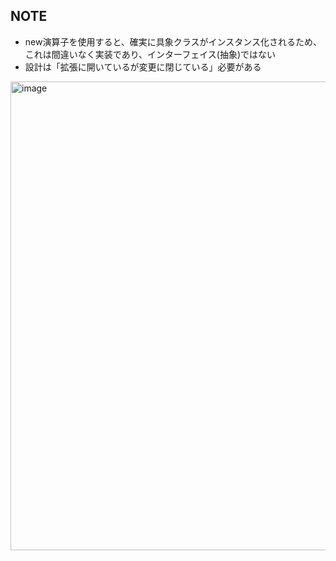 ## NOTE
- new演算子を使用すると、確実に具象クラスがインスタンス化されるため、これは間違いなく実装であり、インターフェイス(抽象)ではない
- 設計は「拡張に開いているが変更に閉じている」必要がある

<img width="750" alt="image" src="https://user-images.githubusercontent.com/50207951/181878321-dde2c3a1-1de0-485f-86c6-d510d3008a2b.png">
